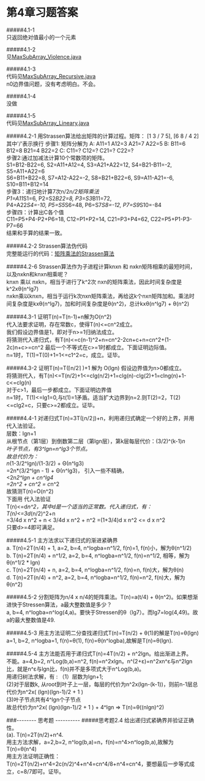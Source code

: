 第4章习题答案
=
#####4.1-1  
只返回绝对值最小的一个元素

#####4.1-2  
见[MaxSubArray_Violence.java](https://github.com/zhuxiuwei/CLRS/blob/master/src/chap04/MaxSubArray_Violence.java)  

#####4.1-3  
代码见[MaxSubArray_Recursive.java](https://github.com/zhuxiuwei/CLRS/blob/master/src/chap04/MaxSubArray_Recursive.java)  
n0边界值问题，没有考虑明白。不会。  

#####4.1-4  
没做  

#####4.1-5  
代码见[MaxSubArray_Lineary.java](https://github.com/zhuxiuwei/CLRS/blob/master/src/chap04/MaxSubArray_Lineary.java)  

#####4.2-1 用Strassen算法给出矩阵的计算过程。矩阵： [1 3 / 7 5], [6 8 / 4 2]  其中'/'表示换行
步骤1: 矩阵分解为
A: A11=1 A12=3 A21=7 A22=5 
B: B11=6 B12=8 B21=4 B22=2
C: C11=? C12=? C21=? C22=?  
步骤2:通过加减法计算10个常数项的矩阵。  
S1=B12-B22=6, S2=A11+A12=4, S3=A21+A22=12, S4=B21-B11=-2, S5=A11+A22=6  
S6=B11+B22=8, S7=A12-A22=-2, S8=B21+B22=6, S9=A11-A21=-6, S10=B11+B12=14  
步骤3：递归地计算7次n/2*n/2矩阵乘法  
P1=A11*S1=6, P2=S2*B22=8, P3=S3*B11=72,  
P4=A22*S4=-10, P5=S5*S6=48, P6=S7*S8=-12, P7=S9*S10=-84  
步骤四：计算出C各个值  
C11=P5+P4-P2+P6=18, C12=P1+P2=14, C21=P3+P4=62, C22=P5+P1-P3-P7=66  
结果和手算的结果一致。

#####4.2-2 Strassen算法伪代码  
完整能运行的代码：[矩阵乘法的Strassen算法](https://github.com/zhuxiuwei/CLRS/blob/master/src/chap04/MatrixMultipleStrassen.java)  

#####4.2-6 Strassen算法作为子进程计算knxn 和 nxkn矩阵相乘的最短时间，以及nxkn和knxn相乘呢？  
knxn 乘以 nxkn，相当于进行了k^2次 nxn的矩阵乘法，因此时间复杂度是k^2xθ(n^lg7)  
nxkn乘以knxn，相当于运行k次nxn矩阵乘法，再给这k个nxn矩阵加和。乘法时间复杂度是kxθ(n^lg7)，加和时间复杂度是θ(n^2)，总计kxθ(n^lg7) +  θ(n^2)  


#####4.3-1 证明T(n)=T(n-1)+n解为O(n^2)  
代入法要求证明，存在常数c，使得T(n)<=cn^2成立。  
我们假设边界值是1，即对于n>=1归纳法成立。  
将猜测代入递归式，有T(n)<=c(n-1)^2+n=cn^2-2cn+c+n=cn^2+(1-2c)n+c>=cn^2
最后一个不等式在c>=1时都成立。下面证明边际值。  
n=1时，T(1)=T(0)+1=1<=c1^2=c，成立。证毕。  

#####4.3-2 证明T(n)=T(⌈n/2⌉ )+1 解为 O(lgn)
假设边界值为n>0都成立。  
将猜测代入，有T(n)<=T(n/2)+1<=clg(n/2)+1=clg(n)-clg(2)+1=clng(n)+1-c<=clg(n)  
对于c>1，最后一步都成立。下面证明边界值  
n=1时，T(1)<=lg1=0,与t(1)=1矛盾。适当扩大边界到n=2.则T(2)=2，T(2)<=clg2=c，只要c>=2都成立。证毕。  

#####4.4-1 对递归式T(n)=3T(⌊n/2⌋)+n，利用递归式确定一个好的上界，并用代入法验证。  
层数：lgn+1  
从根节点（第1层）到倒数第二层（第lgn层），第k层每层代价：(3/2)^(k-1)*n  
叶子节点，有3^lgn=n^lg3个节点。  
故总代价为：  
n*(1-3/2^lgn)/(1-3/2) + Θ(n^lg3)  
=2n*(3/2^lgn - 1) + Θ(n^lg3)， 引入一些不精确，  
<2n*2^lgn + cn^lg4  
=2n^2 + cn^2 = c*n^2  
故猜测T(n)=O(n^2)  
下面用 代入法验证  
T(n)<=d*n^2，其中d是一个适当的正常数。代入递归式，有：  
T(n)<=3d*(n/2)^2+n  
=3/4d x n^2 + n < 3/4d x n^2 + n^2 =(1+3/4)d x n^2 <= d x n^2  
只要d>=4即可满足。   

#####4.5-1 主方法求以下递归式的渐进紧确界  
a. T(n)=2T(n/4) + 1, a=2, b=4, n^logba=n^1/2, f(n)=1, f(n)小，解为θ(n^1/2)  
b. T(n)=2T(n/4) + n^1/2, a=2, b=4, n^logba=n^1/2, f(n)=n^1/2, 相等，解为θ(n^1/2 * lgn)  
c. T(n)=2T(n/4) + n, a=2, b=4, n^logba=n^1/2, f(n)=n, f(n)大，解为θ(n)  
d. T(n)=2T(n/4) + n^2, a=2, b=4, n^logba=n^1/2, f(n)=n^2, f(n)大，解为θ(n^2)  

#####4.5-2 分割矩阵为n/4 x n/4的矩阵乘法。T(n)=a(t/4) + θ(n^2)。如果想渐进快于Stressen算法，a最大整数值是多少？  
a, b=4, n^logba=n^log(4,a)。要快于Stressen的θ（lg7）。而lg7=log(4,49)。故a的最大整数值是49.  

#####4.5-3 用主方法证明二分查找递归式T(n)=T(n/2) + θ(1)的解是T(n)=θ(lgn)  
a=1, b=2, n^logba=1, f(n)=θ(1), f(n)=θ(n^logba),故解是T(n)=θ(lgn).  

#####4.5-4 主方法能否用于递归式T(n)=4T(n/2) + n^2lgn。给出渐进上界。  
不能。a=4,b=2, n^Log(b,a)=n^2, f(n)=n^2xlgn。n^(2+ε)=n^2xn^ε与n^2lgn比，就是n^ε与lgn比，f(n)并不是多项式大于n^Log(b,a)。  
用递归树法求解，有 : 
（1）层数为lgn+1;  
(2)对于层数k, 从root到叶子上一层，每层的代价为n^2x(lgn-(k-1))，则前n-1层总代价为n^2x( (lgn)(lgn-1)/2 + 1 )  
(3)叶子节点共有4^lgn个子节点  
故总代价为n^2x( (lgn)(lgn-1)/2 + 1 ) + 4^lgn => T(n)=θ((nlgn)^2)  

###-------- 思考题 ----------
#####思考题2.4 给出递归式紧确界并验证正确性。  
(a). T(n)=2T(n/2)+n^4.  
用主方法求解，a=2,b=2, n^log(b,a)=n，f(n)=n^4>n^log(b,a),故解为T(n)=θ(n^4)  
用主方法证明正确性：  
T(n)=2T(n/2)+n^4=2c(n/2)^4+n^4=cn^4/8+n^4=cn^4，要想最后一步等式成立，c=8/7即可。证毕。  


